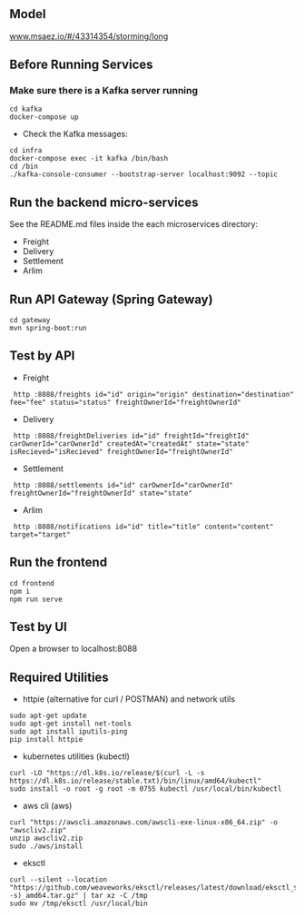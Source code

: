 # 

## Model
www.msaez.io/#/43314354/storming/long

## Before Running Services
### Make sure there is a Kafka server running
```
cd kafka
docker-compose up
```
- Check the Kafka messages:
```
cd infra
docker-compose exec -it kafka /bin/bash
cd /bin
./kafka-console-consumer --bootstrap-server localhost:9092 --topic
```

## Run the backend micro-services
See the README.md files inside the each microservices directory:

- Freight
- Delivery
- Settlement
- Arlim


## Run API Gateway (Spring Gateway)
```
cd gateway
mvn spring-boot:run
```

## Test by API
- Freight
```
 http :8088/freights id="id" origin="origin" destination="destination" fee="fee" status="status" freightOwnerId="freightOwnerId" 
```
- Delivery
```
 http :8088/freightDeliveries id="id" freightId="freightId" carOwnerId="carOwnerId" createdAt="createdAt" state="state" isRecieved="isRecieved" freightOwnerId="freightOwnerId" 
```
- Settlement
```
 http :8088/settlements id="id" carOwnerId="carOwnerId" freightOwnerId="freightOwnerId" state="state" 
```
- Arlim
```
 http :8088/notifications id="id" title="title" content="content" target="target" 
```


## Run the frontend
```
cd frontend
npm i
npm run serve
```

## Test by UI
Open a browser to localhost:8088

## Required Utilities

- httpie (alternative for curl / POSTMAN) and network utils
```
sudo apt-get update
sudo apt-get install net-tools
sudo apt install iputils-ping
pip install httpie
```

- kubernetes utilities (kubectl)
```
curl -LO "https://dl.k8s.io/release/$(curl -L -s https://dl.k8s.io/release/stable.txt)/bin/linux/amd64/kubectl"
sudo install -o root -g root -m 0755 kubectl /usr/local/bin/kubectl
```

- aws cli (aws)
```
curl "https://awscli.amazonaws.com/awscli-exe-linux-x86_64.zip" -o "awscliv2.zip"
unzip awscliv2.zip
sudo ./aws/install
```

- eksctl 
```
curl --silent --location "https://github.com/weaveworks/eksctl/releases/latest/download/eksctl_$(uname -s)_amd64.tar.gz" | tar xz -C /tmp
sudo mv /tmp/eksctl /usr/local/bin
```

